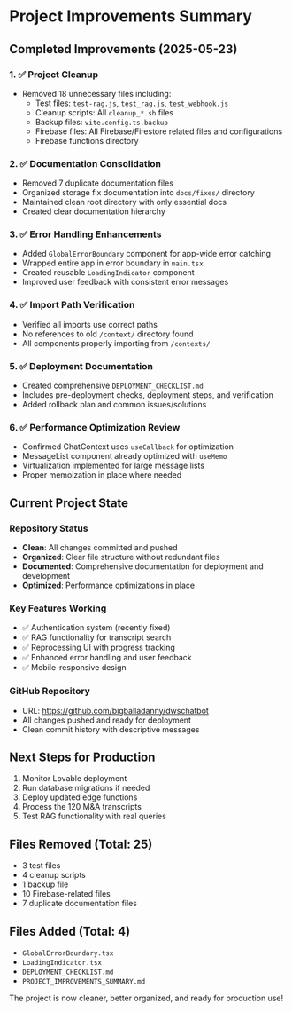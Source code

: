 # Project Improvements Summary

## Completed Improvements (2025-05-23)

### 1. ✅ Project Cleanup
- Removed 18 unnecessary files including:
  - Test files: `test-rag.js`, `test_rag.js`, `test_webhook.js`
  - Cleanup scripts: All `cleanup_*.sh` files
  - Backup files: `vite.config.ts.backup`
  - Firebase files: All Firebase/Firestore related files and configurations
  - Firebase functions directory

### 2. ✅ Documentation Consolidation
- Removed 7 duplicate documentation files
- Organized storage fix documentation into `docs/fixes/` directory
- Maintained clean root directory with only essential docs
- Created clear documentation hierarchy

### 3. ✅ Error Handling Enhancements
- Added `GlobalErrorBoundary` component for app-wide error catching
- Wrapped entire app in error boundary in `main.tsx`
- Created reusable `LoadingIndicator` component
- Improved user feedback with consistent error messages

### 4. ✅ Import Path Verification
- Verified all imports use correct paths
- No references to old `/context/` directory found
- All components properly importing from `/contexts/`

### 5. ✅ Deployment Documentation
- Created comprehensive `DEPLOYMENT_CHECKLIST.md`
- Includes pre-deployment checks, deployment steps, and verification
- Added rollback plan and common issues/solutions

### 6. ✅ Performance Optimization Review
- Confirmed ChatContext uses `useCallback` for optimization
- MessageList component already optimized with `useMemo`
- Virtualization implemented for large message lists
- Proper memoization in place where needed

## Current Project State

### Repository Status
- **Clean**: All changes committed and pushed
- **Organized**: Clear file structure without redundant files
- **Documented**: Comprehensive documentation for deployment and development
- **Optimized**: Performance optimizations in place

### Key Features Working
- ✅ Authentication system (recently fixed)
- ✅ RAG functionality for transcript search
- ✅ Reprocessing UI with progress tracking
- ✅ Enhanced error handling and user feedback
- ✅ Mobile-responsive design

### GitHub Repository
- URL: https://github.com/bigballadanny/dwschatbot
- All changes pushed and ready for deployment
- Clean commit history with descriptive messages

## Next Steps for Production
1. Monitor Lovable deployment
2. Run database migrations if needed
3. Deploy updated edge functions
4. Process the 120 M&A transcripts
5. Test RAG functionality with real queries

## Files Removed (Total: 25)
- 3 test files
- 4 cleanup scripts
- 1 backup file
- 10 Firebase-related files
- 7 duplicate documentation files

## Files Added (Total: 4)
- `GlobalErrorBoundary.tsx`
- `LoadingIndicator.tsx`
- `DEPLOYMENT_CHECKLIST.md`
- `PROJECT_IMPROVEMENTS_SUMMARY.md`

The project is now cleaner, better organized, and ready for production use!
